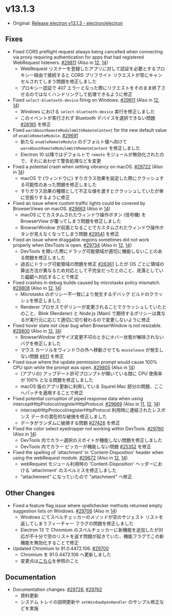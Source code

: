 # v13.1.3

- Original: [Release electron v13.1.3 - electron/electron](https://github.com/electron/electron/releases/tag/v13.1.3)

## Fixes

- Fixed CORS preflight request always being cancelled when connecting via proxy requiring authentication for apps that had registered WebRequest listeners. [#29811](https://github.com/electron/electron/pull/29811) (Also in [12](https://github.com/electron/electron/pull/29810), [14](https://github.com/electron/electron/pull/29812))
  - WebRequest リスナーを登録したアプリに対して認証を必要とするプロキシー経由で接続すると CORS プリフライト リクエストが常にキャンセルされてしまう問題を修正しました
  - プロキシー認証で 407 エラーとなった際にリクエストをそのまま終了させるのではなくハンドリングして処理できるように修正
- Fixed `select-bluetooth-device` firing on Windows. [#29611](https://github.com/electron/electron/pull/29611) (Also in [12](https://github.com/electron/electron/pull/29612), [14](https://github.com/electron/electron/pull/29613))
  - Windows における `select-bluetooth-device` 実行を修正しました
  - このイベントが実行されず Bluetooth デバイスを選択できない問題 [#28185](https://github.com/electron/electron/issues/28185) を修正
- Fixed `warnAboutRemoteModuleWithRemoteContent` for the new default value of `enableRemoteModule`. [#29691](https://github.com/electron/electron/pull/29691)
  - 新たな `enableRemoteModule` のデフォルト値へ向けて `warnAboutRemoteModuleWithRemoteContent` を修正しました
  - Electron 10 以降ではデフォルトで `remote` モジュールが無効化されたので、それにあわせて警告処理などを変更
- Fixed a potential crash when setting vibrancy on macOS. [#29722](https://github.com/electron/electron/pull/29722) (Also in [14](https://github.com/electron/electron/pull/29723))
  - macOS で (ウィンドウに) すりガラス効果を設定した際にクラッシュする可能性のあった問題を修正しました
  - すりガラス効果の種類として不正な値を渡すとクラッシュしていたが単に空振りするように修正
- Fixed an issue where custom traffic lights could be covered by BrowserViews on macOS. [#29663](https://github.com/electron/electron/pull/29663) (Also in [14](https://github.com/electron/electron/pull/29628))
  - macOS にてカスタムされたウィンドウ操作ボタン (信号機) を BrowserView が覆ってしまう問題を修正しました
  - BrowserWindow が前面となることでカスタムされたウィンドウ操作ボタンが見えなくなってしまう問題 [#29541](https://github.com/electron/electron/issues/29541) を修正
- Fixed an issue where draggable regions sometimes did not work properly when DevTools is open. [#29734](https://github.com/electron/electron/pull/29734) (Also in [12](https://github.com/electron/electron/pull/29733), [14](https://github.com/electron/electron/pull/29735))
  - DevTools を開いた際にドラッグ可能領域が適切に機能しないことのある問題を修正しました
  - 過去にドラッグ可能領域の問題を修正 [#26361](https://github.com/electron/electron/pull/26361) したが OS ごとに領域の算出方法が異なるため対応として不完全だったとのこと、見落としていた齟齬へ対応することで修正
- Fixed crashes in debug builds caused by microtasks policy mismatch. [#29808](https://github.com/electron/electron/pull/29808) (Also in [12](https://github.com/electron/electron/pull/29807), [14](https://github.com/electron/electron/pull/29809))
  - Microtasks のポリシー不一致により発生するデバッグ ビルドのクラッシュを修正しました
  - Renderer プロセスでポリシーが変更されることでクラッシュしていたとのこと、Blink (Renderer) と Node.js (Main) で期待するポリシーは異なるが実行元に応じて適切に切り替わるので変更しないように修正
- Fixed hover state not clear bug when BrowserWindow is not resizable. [#29800](https://github.com/electron/electron/pull/29800) (Also in [12](https://github.com/electron/electron/pull/29799), [14](https://github.com/electron/electron/pull/29801))
  - BrowserWindow がサイズ変更不可のときにホバー状態が解除されないバグを修正しました
  - マウス カーソルをウィンドウの外へ移動させても `mouseleave` が発生しない問題 [#611](https://github.com/electron/electron/issues/611) を修正
- Fixed issue where the update permission prompt would cause 100% CPU spin while the prompt was open. [#29805](https://github.com/electron/electron/pull/29805) (Also in [14](https://github.com/electron/electron/pull/29806))
  - (アプリの) アップデート許可プロンプトが開いている間に CPU 使用率が 100% となる問題を修正しました
  - macOS 版のアプリ更新に利用している Squirel.Mac 部分の問題、ここへパッチを適用することで修正
- Fixed potential corruption of piped response data when using interceptHttpProtocol/registerHttpProtocol. [#29669](https://github.com/electron/electron/pull/29669) (Also in [11](https://github.com/electron/electron/pull/29667), [12](https://github.com/electron/electron/pull/29668), [14](https://github.com/electron/electron/pull/29670))
  - interceptHttpProtocol/registerHttpProtocol 利用時に連結されたレスポンス データの潜在的な破損を修正しました
  - データがランダムに破損する問題 [#27426](https://github.com/electron/electron/issues/27426) を修正
- Fixed the color select eyedropper not working within DevTools. [#29760](https://github.com/electron/electron/pull/29760) (Also in [14](https://github.com/electron/electron/pull/29752))
  - DevTools 内でカラー選択のスポイトが機能しない問題を修正しました
  - DevTools 内でカラー ピッカーが機能しない問題 [#25352](https://github.com/electron/electron/issues/25352) を修正
- Fixed the spelling of 'attachment' in 'Content-Disposition' header when using the webRequest module. [#29672](https://github.com/electron/electron/pull/29672) (Also in [12](https://github.com/electron/electron/pull/29671), [14](https://github.com/electron/electron/pull/29673))
  - webRequest モジュール利用時の 'Content-Disposition' ヘッダーにおける 'attachment' のスペルミスを修正しました
  - "attachement" になっていたので "attachment" へ修正

## Other Changes

- Fixed a feature flag issue where spellchecker methods returned empty suggestion lists on Windows. [#29706](https://github.com/electron/electron/pull/29706) (Also in [14](https://github.com/electron/electron/pull/29705))
  - Windows にてスペルチェッカーのメソッドが空のサジェスト リストを返してしまうフィーチャー フラグの問題を修正しました
  - Electron 13 で Chromium のスペルチェッカーに新機能を追加したが対応が不十分で空のリストを返す問題が起きていた、機能フラグでこの新機能を無効化することで修正
- Updated Chromium to 91.0.4472.106. [#29700](https://github.com/electron/electron/pull/29700)
  - Chromium を 91.0.4472.106 へ更新しました
  - 変更点は[こちら](https://chromium.googlesource.com/chromium/src/+log/91.0.4472.101..91.0.4472.106?n=10000&pretty=fuller)を参照のこと

## Documentation

- Documentation changes: [#29726](https://github.com/electron/electron/pull/29726), [#29762](https://github.com/electron/electron/pull/29762)
  - 資料更新
  - システム トレイの説明更新や `setWindowOpenHandler` のサンプル修正などを実施
